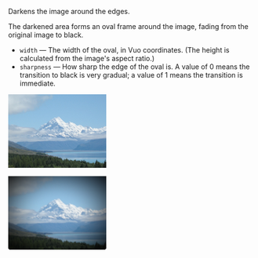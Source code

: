 Darkens the image around the edges. 

The darkened area forms an oval frame around the image, fading from the original image to black. 

   - `width` — The width of the oval, in Vuo coordinates. (The height is calculated from the image's aspect ratio.) 
   - `sharpness` — How sharp the edge of the oval is. A value of 0 means the transition to black is very gradual; a value of 1 means the transition is immediate.

![](mountains.png)

![](vignette.png)
